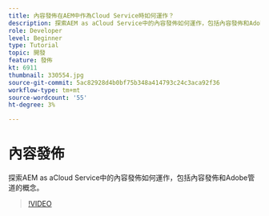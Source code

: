 ```yaml
---
title: 內容發佈在AEM中作為Cloud Service時如何運作？
description: 探索AEM as aCloud Service中的內容發佈如何運作，包括內容發佈和Adobe管道的概念。
role: Developer
level: Beginner
type: Tutorial
topic: 開發
feature: 發佈
kt: 6911
thumbnail: 330554.jpg
source-git-commit: 5ac82928d4b0bf75b348a414793c24c3aca92f36
workflow-type: tm+mt
source-wordcount: '55'
ht-degree: 3%

---
```



# 內容發佈

探索AEM as aCloud Service中的內容發佈如何運作，包括內容發佈和Adobe管道的概念。

>[!VIDEO](https://video.tv.adobe.com/v/330554/?quality=12&learn=on)